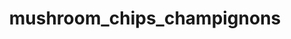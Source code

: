 ---
pub: "yes"
title: mushroom_chips_champignons
title_small: Чипсы грибные «Шампиньоны»
lang: "ru"
meta_description: "Наш продукт используют как полноценную замену свежим грибам."
categorie: dried_mushrooms

title_text: "Наш продукт используют как полноценную замену свежим грибам."

layout: products_in_ru
popular: "no"

description: "<p>За последнее время грибы шампиньоны смогли заслужить небывалую популярность среди потребителей во всем мире. Особое место на потребительской полке занимают сушеные шампиньоны.  </p>
<p>Нашими сотрудниками разработана специальная технология, которая позволяет получить хрустящие чипсы, которыми можно лакомиться без дополнительной обработки, при этом используются только натурально выращенные грибы шампиньоны. Сначала они проходят термическую обработку, а потом высушиваются на специальном оборудовании. Наш продукт используют как полноценную замену свежим грибам. </p>
<p>На их основе изготавливают грибную приправу или порошок, который используют в процессе приготовления первых и основных блюд, а также салатов. </p>"
permalink: "/ru/products/dried_mushrooms/mushroom_chips_champignons"
specifications: [
    {
        head_text: "Состав:",
        body_text: "Грибы шампиньоны, соль",
    },
    {
        head_text: "Упаковка:",
        body_text: "Полиэтиленовый пакет, крафт - пакет",
    },
    {
        head_text: "Тип обработки:",
        body_text: "Сушеные",
    },
    {
        head_text: "Вид:",
        body_text: "Слайсы",
    },
    {
        head_text: "Вес:",
        body_text: "15г; 30г; 100г; 500г",
    },
    {
        head_text: "Пищевая ценность в 100г продукта:",
        body_text: "Белки: 45г; Жиры: 11г; Углеводы: 1,0г;",
    },
    {
        head_text: "Энергетическая ценность в 100г продукта:",
        body_text: "283,0ккал (1183кДж)",
    },
    {
        head_text: "Страна-производитель:",
        body_text: "Украина",
    },
    {
        head_text: "Срок хранения:",
        body_text: "24 месяца",
    },
    {
        head_text: "Условия хранения:",
        body_text: "Температура 5-25ᵒС, относительная влажность воздуха не более 75%",
    },
    {
        head_text: "Нормативная документация:",
        body_text: "ТУ У 10.8-2427610970-003:2019",
    },
    {
        head_text: "Цена:",
        body_text: "Цена договорная",
    },
]
---
